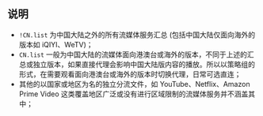 ## 说明

- `!CN.list` 为中国大陆之外的所有流媒体服务汇总 (包括中国大陆仅面向海外的版本如 iQIYI、WeTV)；
- `CN.list` 一般为中国大陆的流媒体面向港澳台或海外的版本，不同于上述的汇总或独立版本，如果直接代理会影响中国大陆版内容的播放。所以以策略组的形式，在需要观看面向港澳台或海外的版本时切换代理，日常可选直连；
- 其他的以国家或地区为名的独立分流文件，如 YouTube、Netflix、Amazon Prime Video 这类覆盖地区广泛或没有进行区域限制的流媒体服务并不涵盖其中；